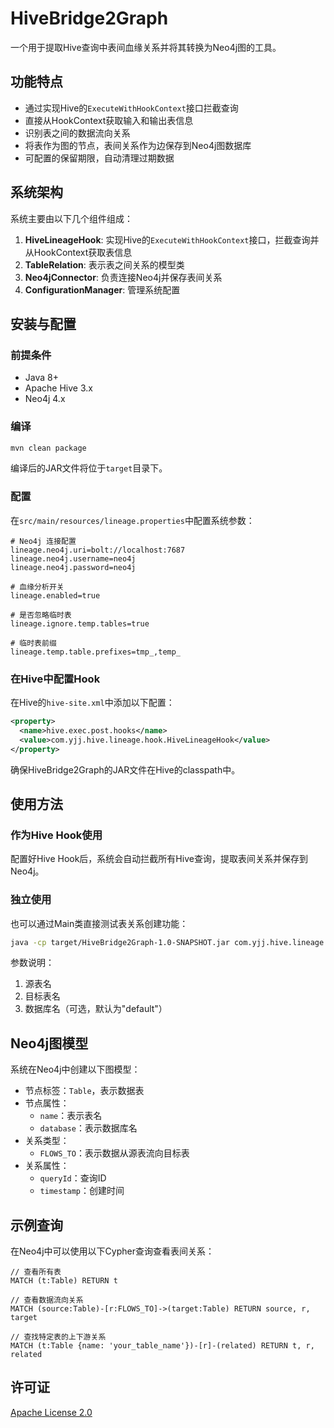 # HiveBridge2Graph

一个用于提取Hive查询中表间血缘关系并将其转换为Neo4j图的工具。

## 功能特点

- 通过实现Hive的`ExecuteWithHookContext`接口拦截查询
- 直接从HookContext获取输入和输出表信息
- 识别表之间的数据流向关系
- 将表作为图的节点，表间关系作为边保存到Neo4j图数据库
- 可配置的保留期限，自动清理过期数据

## 系统架构

系统主要由以下几个组件组成：

1. **HiveLineageHook**: 实现Hive的`ExecuteWithHookContext`接口，拦截查询并从HookContext获取表信息
2. **TableRelation**: 表示表之间关系的模型类
3. **Neo4jConnector**: 负责连接Neo4j并保存表间关系
4. **ConfigurationManager**: 管理系统配置

## 安装与配置

### 前提条件

- Java 8+
- Apache Hive 3.x
- Neo4j 4.x

### 编译

```bash
mvn clean package
```

编译后的JAR文件将位于`target`目录下。

### 配置

在`src/main/resources/lineage.properties`中配置系统参数：

```properties
# Neo4j 连接配置
lineage.neo4j.uri=bolt://localhost:7687
lineage.neo4j.username=neo4j
lineage.neo4j.password=neo4j

# 血缘分析开关
lineage.enabled=true

# 是否忽略临时表
lineage.ignore.temp.tables=true

# 临时表前缀
lineage.temp.table.prefixes=tmp_,temp_
```

### 在Hive中配置Hook

在Hive的`hive-site.xml`中添加以下配置：

```xml
<property>
  <name>hive.exec.post.hooks</name>
  <value>com.yjj.hive.lineage.hook.HiveLineageHook</value>
</property>
```

确保HiveBridge2Graph的JAR文件在Hive的classpath中。

## 使用方法

### 作为Hive Hook使用

配置好Hive Hook后，系统会自动拦截所有Hive查询，提取表间关系并保存到Neo4j。

### 独立使用

也可以通过Main类直接测试表关系创建功能：

```bash
java -cp target/HiveBridge2Graph-1.0-SNAPSHOT.jar com.yjj.hive.lineage.Main source_table target_table default
```

参数说明：
1. 源表名
2. 目标表名
3. 数据库名（可选，默认为"default"）

## Neo4j图模型

系统在Neo4j中创建以下图模型：

- 节点标签：`Table`，表示数据表
- 节点属性：
  - `name`：表示表名
  - `database`：表示数据库名
- 关系类型：
  - `FLOWS_TO`：表示数据从源表流向目标表
- 关系属性：
  - `queryId`：查询ID
  - `timestamp`：创建时间

## 示例查询

在Neo4j中可以使用以下Cypher查询查看表间关系：

```cypher
// 查看所有表
MATCH (t:Table) RETURN t

// 查看数据流向关系
MATCH (source:Table)-[r:FLOWS_TO]->(target:Table) RETURN source, r, target

// 查找特定表的上下游关系
MATCH (t:Table {name: 'your_table_name'})-[r]-(related) RETURN t, r, related
```

## 许可证

[Apache License 2.0](LICENSE)